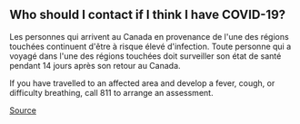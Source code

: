 ## Who should I contact if I think I have COVID-19?

Les personnes qui arrivent au Canada en provenance de l'une des régions touchées continuent d'être à risque élevé d'infection. Toute personne qui a voyagé dans l'une des régions touchées doit surveiller son état de santé pendant 14 jours après son retour au Canada.

If you have travelled to an affected area and develop a fever, cough, or difficulty breathing, call 811 to arrange an assessment.

[Source](https://novascotia.ca/coronavirus/)
